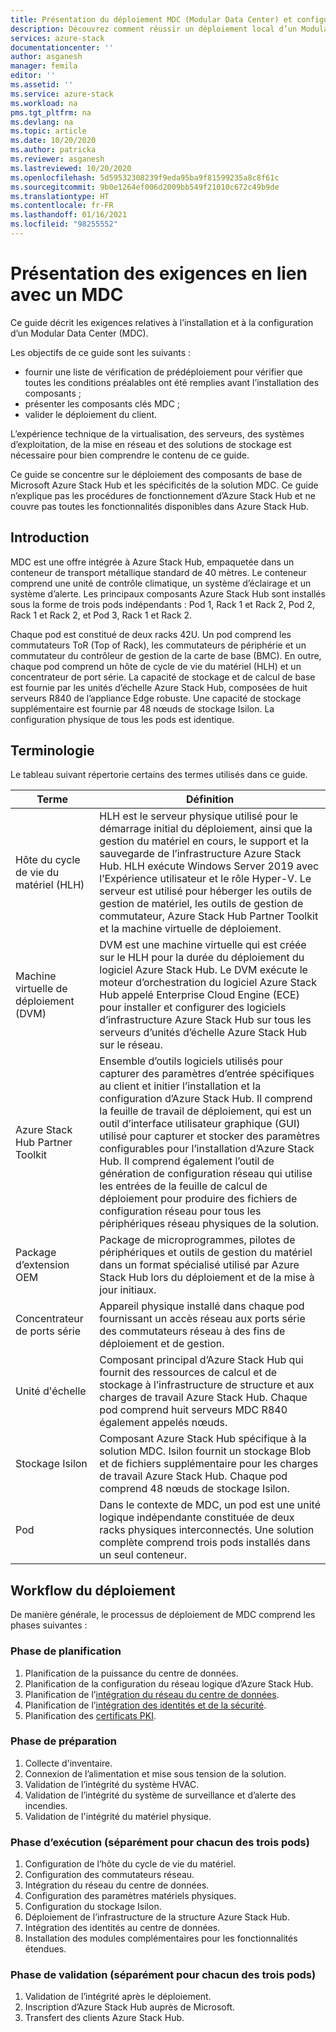 ```yaml
---
title: Présentation du déploiement MDC (Modular Data Center) et configuration du serveur d’administration de l’hôte de cycle de vie du matériel (HLH) Azure Stack Hub | Microsoft Docs
description: Découvrez comment réussir un déploiement local d’un Modular Data Center, de la planification au post-déploiement.
services: azure-stack
documentationcenter: ''
author: asganesh
manager: femila
editor: ''
ms.assetid: ''
ms.service: azure-stack
ms.workload: na
pms.tgt_pltfrm: na
ms.devlang: na
ms.topic: article
ms.date: 10/20/2020
ms.author: patricka
ms.reviewer: asganesh
ms.lastreviewed: 10/20/2020
ms.openlocfilehash: 5d59532308239f9eda95ba9f81599235a8c8f61c
ms.sourcegitcommit: 9b0e1264ef006d2009bb549f21010c672c49b9de
ms.translationtype: HT
ms.contentlocale: fr-FR
ms.lasthandoff: 01/16/2021
ms.locfileid: "98255552"
---
```

# <a name="mdc-requirements-overview"></a>Présentation des exigences en lien avec un MDC

Ce guide décrit les exigences relatives à l’installation et à la configuration d’un Modular Data Center (MDC). 

Les objectifs de ce guide sont les suivants :

- fournir une liste de vérification de prédéploiement pour vérifier que toutes les conditions préalables ont été remplies avant l’installation des composants ;
- présenter les composants clés MDC ;
- valider le déploiement du client.

L’expérience technique de la virtualisation, des serveurs, des systèmes d’exploitation, de la mise en réseau et des solutions de stockage est nécessaire pour bien comprendre le contenu de ce guide. 

Ce guide se concentre sur le déploiement des composants de base de Microsoft Azure Stack Hub et les spécificités de la solution MDC. Ce guide n’explique pas les procédures de fonctionnement d’Azure Stack Hub et ne couvre pas toutes les fonctionnalités disponibles dans Azure Stack Hub. 

## <a name="introduction"></a>Introduction

MDC est une offre intégrée à Azure Stack Hub, empaquetée dans un conteneur de transport métallique standard de 40 mètres. Le conteneur comprend une unité de contrôle climatique, un système d’éclairage et un système d’alerte. Les principaux composants Azure Stack Hub sont installés sous la forme de trois pods indépendants : Pod 1, Rack 1 et Rack 2, Pod 2, Rack 1 et Rack 2, et Pod 3, Rack 1 et Rack 2.

Chaque pod est constitué de deux racks 42U. Un pod comprend les commutateurs ToR (Top of Rack), les commutateurs de périphérie et un commutateur du contrôleur de gestion de la carte de base (BMC). En outre, chaque pod comprend un hôte de cycle de vie du matériel (HLH) et un concentrateur de port série. La capacité de stockage et de calcul de base est fournie par les unités d’échelle Azure Stack Hub, composées de huit serveurs R840 de l’appliance Edge robuste. Une capacité de stockage supplémentaire est fournie par 48 nœuds de stockage Isilon. La configuration physique de tous les pods est identique.

## <a name="terminology"></a>Terminologie

Le tableau suivant répertorie certains des termes utilisés dans ce guide.

|Terme    |Définition |
|-------|-----------|
|Hôte du cycle de vie du matériel (HLH)|    HLH est le serveur physique utilisé pour le démarrage initial du déploiement, ainsi que la gestion du matériel en cours, le support et la sauvegarde de l’infrastructure Azure Stack Hub. HLH exécute Windows Server 2019 avec l’Expérience utilisateur et le rôle Hyper-V. Le serveur est utilisé pour héberger les outils de gestion de matériel, les outils de gestion de commutateur, Azure Stack Hub Partner Toolkit et la machine virtuelle de déploiement. |
|Machine virtuelle de déploiement (DVM)|    DVM est une machine virtuelle qui est créée sur le HLH pour la durée du déploiement du logiciel Azure Stack Hub. Le DVM exécute le moteur d’orchestration du logiciel Azure Stack Hub appelé Enterprise Cloud Engine (ECE) pour installer et configurer des logiciels d’infrastructure Azure Stack Hub sur tous les serveurs d’unités d’échelle Azure Stack Hub sur le réseau.|
|Azure Stack Hub Partner Toolkit|    Ensemble d’outils logiciels utilisés pour capturer des paramètres d’entrée spécifiques au client et initier l’installation et la configuration d’Azure Stack Hub. Il comprend la feuille de travail de déploiement, qui est un outil d’interface utilisateur graphique (GUI) utilisé pour capturer et stocker des paramètres configurables pour l’installation d’Azure Stack Hub. Il comprend également l’outil de génération de configuration réseau qui utilise les entrées de la feuille de calcul de déploiement pour produire des fichiers de configuration réseau pour tous les périphériques réseau physiques de la solution.|
|Package d’extension OEM    |Package de microprogrammes, pilotes de périphériques et outils de gestion du matériel dans un format spécialisé utilisé par Azure Stack Hub lors du déploiement et de la mise à jour initiaux.|
|Concentrateur de ports série    |Appareil physique installé dans chaque pod fournissant un accès réseau aux ports série des commutateurs réseau à des fins de déploiement et de gestion.|
|Unité d'échelle    |Composant principal d’Azure Stack Hub qui fournit des ressources de calcul et de stockage à l’infrastructure de structure et aux charges de travail Azure Stack Hub. Chaque pod comprend huit serveurs MDC R840 également appelés nœuds.|
|Stockage Isilon |    Composant Azure Stack Hub spécifique à la solution MDC. Isilon fournit un stockage Blob et de fichiers supplémentaire pour les charges de travail Azure Stack Hub. Chaque pod comprend 48 nœuds de stockage Isilon.|
|Pod    |Dans le contexte de MDC, un pod est une unité logique indépendante constituée de deux racks physiques interconnectés. Une solution complète comprend trois pods installés dans un seul conteneur.|

## <a name="deployment-workflow"></a>Workflow du déploiement

De manière générale, le processus de déploiement de MDC comprend les phases suivantes :

### <a name="planning-phase"></a>Phase de planification
1. Planification de la puissance du centre de données.
1. Planification de la configuration du réseau logique d’Azure Stack Hub.
1. Planification de l’[intégration du réseau du centre de données](../operator/azure-stack-network.md).
1. Planification de l’[intégration des identités et de la sécurité](/azure/security/fundamentals/identity-management-best-practices).
1. Planification des [certificats PKI](../operator/azure-stack-pki-certs.md).

### <a name="preparation-phase"></a>Phase de préparation
1. Collecte d'inventaire.
1. Connexion de l’alimentation et mise sous tension de la solution.
1. Validation de l’intégrité du système HVAC.
1. Validation de l’intégrité du système de surveillance et d’alerte des incendies.
1. Validation de l'intégrité du matériel physique.

### <a name="execution-phase--separately-for-each-of-the-three-pods"></a>Phase d’exécution (séparément pour chacun des trois pods)
1. Configuration de l’hôte du cycle de vie du matériel.
1. Configuration des commutateurs réseau.
1. Intégration du réseau du centre de données.
1. Configuration des paramètres matériels physiques.
1. Configuration du stockage Isilon.
1. Déploiement de l’infrastructure de la structure Azure Stack Hub.
1. Intégration des identités au centre de données.
1. Installation des modules complémentaires pour les fonctionnalités étendues.

### <a name="validation-phase--separately-for-each-of-the-three-pods"></a>Phase de validation (séparément pour chacun des trois pods)
1. Validation de l’intégrité après le déploiement.
1. Inscription d’Azure Stack Hub auprès de Microsoft.
1. Transfert des clients Azure Stack Hub.